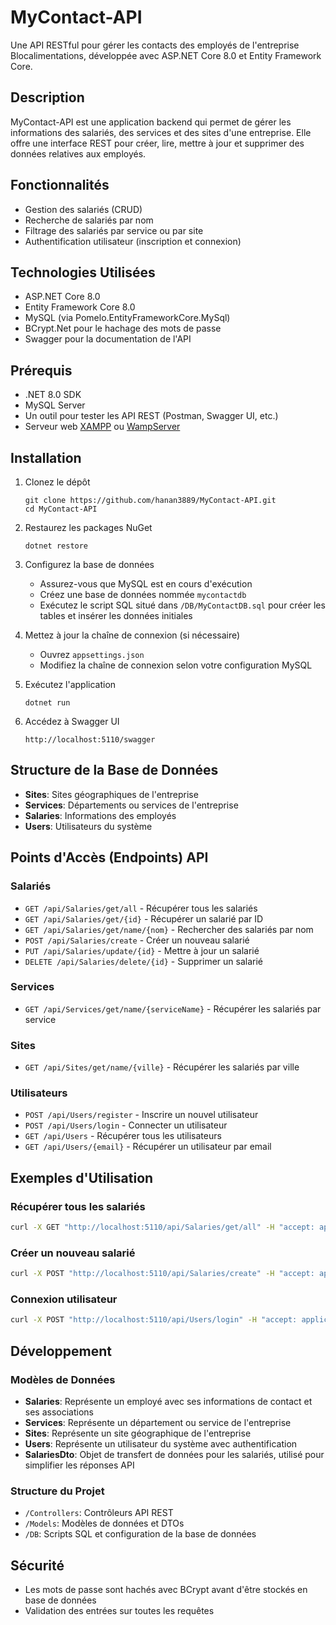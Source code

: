 # MyContact-API

Une API RESTful pour gérer les contacts des employés de l'entreprise Blocalimentations, développée avec ASP.NET Core 8.0 et Entity Framework Core.

## Description

MyContact-API est une application backend qui permet de gérer les informations des salariés, des services et des sites d'une entreprise. Elle offre une interface REST pour créer, lire, mettre à jour et supprimer des données relatives aux employés.

## Fonctionnalités

- Gestion des salariés (CRUD)
- Recherche de salariés par nom
- Filtrage des salariés par service ou par site
- Authentification utilisateur (inscription et connexion)

## Technologies Utilisées

- ASP.NET Core 8.0
- Entity Framework Core 8.0
- MySQL (via Pomelo.EntityFrameworkCore.MySql)
- BCrypt.Net pour le hachage des mots de passe
- Swagger pour la documentation de l'API

## Prérequis

- .NET 8.0 SDK
- MySQL Server
- Un outil pour tester les API REST (Postman, Swagger UI, etc.)
- Serveur web [XAMPP](https://www.apachefriends.org/index.html) ou [WampServer](https://www.wampserver.com/)


## Installation

1. Clonez le dépôt
   ```
   git clone https://github.com/hanan3889/MyContact-API.git
   cd MyContact-API
   ```

2. Restaurez les packages NuGet
   ```
   dotnet restore
   ```

3. Configurez la base de données
   - Assurez-vous que MySQL est en cours d'exécution
   - Créez une base de données nommée `mycontactdb`
   - Exécutez le script SQL situé dans `/DB/MyContactDB.sql` pour créer les tables et insérer les données initiales

4. Mettez à jour la chaîne de connexion (si nécessaire)
   - Ouvrez `appsettings.json`
   - Modifiez la chaîne de connexion selon votre configuration MySQL

5. Exécutez l'application
   ```
   dotnet run
   ```

6. Accédez à Swagger UI
   ```
   http://localhost:5110/swagger
   ```

## Structure de la Base de Données

- **Sites**: Sites géographiques de l'entreprise
- **Services**: Départements ou services de l'entreprise
- **Salaries**: Informations des employés
- **Users**: Utilisateurs du système

## Points d'Accès (Endpoints) API

### Salariés

- `GET /api/Salaries/get/all` - Récupérer tous les salariés
- `GET /api/Salaries/get/{id}` - Récupérer un salarié par ID
- `GET /api/Salaries/get/name/{nom}` - Rechercher des salariés par nom
- `POST /api/Salaries/create` - Créer un nouveau salarié
- `PUT /api/Salaries/update/{id}` - Mettre à jour un salarié
- `DELETE /api/Salaries/delete/{id}` - Supprimer un salarié

### Services

- `GET /api/Services/get/name/{serviceName}` - Récupérer les salariés par service

### Sites

- `GET /api/Sites/get/name/{ville}` - Récupérer les salariés par ville

### Utilisateurs

- `POST /api/Users/register` - Inscrire un nouvel utilisateur
- `POST /api/Users/login` - Connecter un utilisateur
- `GET /api/Users` - Récupérer tous les utilisateurs
- `GET /api/Users/{email}` - Récupérer un utilisateur par email

## Exemples d'Utilisation

### Récupérer tous les salariés

```bash
curl -X GET "http://localhost:5110/api/Salaries/get/all" -H "accept: application/json"
```

### Créer un nouveau salarié

```bash
curl -X POST "http://localhost:5110/api/Salaries/create" -H "accept: application/json" -H "Content-Type: application/json" -d "{\"nom\":\"Dupont\",\"prenom\":\"Jean\",\"telephoneFixe\":\"01-23-45-67-89\",\"telephonePortable\":\"06-12-34-56-78\",\"email\":\"jean.dupont@blocalimentation.fr\",\"serviceId\":1,\"siteId\":1}"
```

### Connexion utilisateur

```bash
curl -X POST "http://localhost:5110/api/Users/login" -H "accept: application/json" -H "Content-Type: application/json" -d "{\"email\":\"admin@example.com\",\"password\":\"MonMotDePasse\"}"
```

## Développement

### Modèles de Données

- **Salaries**: Représente un employé avec ses informations de contact et ses associations
- **Services**: Représente un département ou service de l'entreprise
- **Sites**: Représente un site géographique de l'entreprise
- **Users**: Représente un utilisateur du système avec authentification
- **SalariesDto**: Objet de transfert de données pour les salariés, utilisé pour simplifier les réponses API

### Structure du Projet

- `/Controllers`: Contrôleurs API REST
- `/Models`: Modèles de données et DTOs
- `/DB`: Scripts SQL et configuration de la base de données

## Sécurité

- Les mots de passe sont hachés avec BCrypt avant d'être stockés en base de données
- Validation des entrées sur toutes les requêtes


